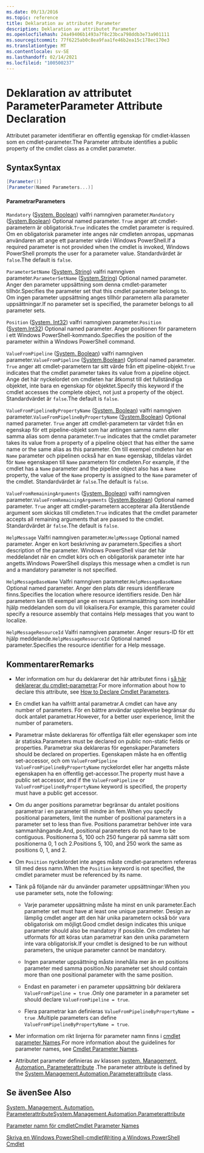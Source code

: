 ```yaml
---
ms.date: 09/13/2016
ms.topic: reference
title: Deklaration av attributet Parameter
description: Deklaration av attributet Parameter
ms.openlocfilehash: 24a49406b1493a7f8c23bca798ddb3e73a901111
ms.sourcegitcommit: 77f6225ab0c8ea9faa1fe46b2ea15c178ec170e3
ms.translationtype: MT
ms.contentlocale: sv-SE
ms.lasthandoff: 02/14/2021
ms.locfileid: "100500237"
---
```

# <a name="parameter-attribute-declaration"></a><span data-ttu-id="4f098-103">Deklaration av attributet Parameter</span><span class="sxs-lookup"><span data-stu-id="4f098-103">Parameter Attribute Declaration</span></span>

<span data-ttu-id="4f098-104">Attributet parameter identifierar en offentlig egenskap för cmdlet-klassen som en cmdlet-parameter.</span><span class="sxs-lookup"><span data-stu-id="4f098-104">The Parameter attribute identifies a public property of the cmdlet class as a cmdlet parameter.</span></span>

## <a name="syntax"></a><span data-ttu-id="4f098-105">Syntax</span><span class="sxs-lookup"><span data-stu-id="4f098-105">Syntax</span></span>

```csharp
[Parameter()]
[Parameter(Named Parameters...)]
```

#### <a name="parameters"></a><span data-ttu-id="4f098-106">Parametrar</span><span class="sxs-lookup"><span data-stu-id="4f098-106">Parameters</span></span>

<span data-ttu-id="4f098-107">`Mandatory` ([System. Boolean](/dotnet/api/System.Boolean)) valfri namngiven parameter.</span><span class="sxs-lookup"><span data-stu-id="4f098-107">`Mandatory` ([System.Boolean](/dotnet/api/System.Boolean)) Optional named parameter.</span></span> <span data-ttu-id="4f098-108">`True` anger att cmdlet-parametern är obligatorisk.</span><span class="sxs-lookup"><span data-stu-id="4f098-108">`True` indicates the cmdlet parameter is required.</span></span> <span data-ttu-id="4f098-109">Om en obligatorisk parameter inte anges när cmdleten anropas, uppmanas användaren att ange ett parameter värde i Windows PowerShell.</span><span class="sxs-lookup"><span data-stu-id="4f098-109">If a required parameter is not provided when the cmdlet is invoked, Windows PowerShell prompts the user for a parameter value.</span></span> <span data-ttu-id="4f098-110">Standardvärdet är `false`.</span><span class="sxs-lookup"><span data-stu-id="4f098-110">The default is `false`.</span></span>

<span data-ttu-id="4f098-111">`ParameterSetName` ([System. String](/dotnet/api/System.String)) valfri namngiven parameter.</span><span class="sxs-lookup"><span data-stu-id="4f098-111">`ParameterSetName` ([System.String](/dotnet/api/System.String)) Optional named parameter.</span></span> <span data-ttu-id="4f098-112">Anger den parameter uppsättning som denna cmdlet-parameter tillhör.</span><span class="sxs-lookup"><span data-stu-id="4f098-112">Specifies the parameter set that this cmdlet parameter belongs to.</span></span> <span data-ttu-id="4f098-113">Om ingen parameter uppsättning anges tillhör parametern alla parameter uppsättningar.</span><span class="sxs-lookup"><span data-stu-id="4f098-113">If no parameter set is specified, the parameter belongs to all parameter sets.</span></span>

<span data-ttu-id="4f098-114">`Position` ([System. Int32](/dotnet/api/System.Int32)) valfri namngiven parameter.</span><span class="sxs-lookup"><span data-stu-id="4f098-114">`Position` ([System.Int32](/dotnet/api/System.Int32)) Optional named parameter.</span></span> <span data-ttu-id="4f098-115">Anger positionen för parametern i ett Windows PowerShell-kommando.</span><span class="sxs-lookup"><span data-stu-id="4f098-115">Specifies the position of the parameter within a Windows PowerShell command.</span></span>

<span data-ttu-id="4f098-116">`ValueFromPipeline` ([System. Boolean](/dotnet/api/System.Boolean)) valfri namngiven parameter.</span><span class="sxs-lookup"><span data-stu-id="4f098-116">`ValueFromPipeline` ([System.Boolean](/dotnet/api/System.Boolean)) Optional named parameter.</span></span> <span data-ttu-id="4f098-117">`True` anger att cmdlet-parametern tar sitt värde från ett pipeline-objekt.</span><span class="sxs-lookup"><span data-stu-id="4f098-117">`True` indicates that the cmdlet parameter takes its value from a pipeline object.</span></span> <span data-ttu-id="4f098-118">Ange det här nyckelordet om cmdleten har åtkomst till det fullständiga objektet, inte bara en egenskap för objektet.</span><span class="sxs-lookup"><span data-stu-id="4f098-118">Specify this keyword if the cmdlet accesses the complete object, not just a property of the object.</span></span> <span data-ttu-id="4f098-119">Standardvärdet är `false`.</span><span class="sxs-lookup"><span data-stu-id="4f098-119">The default is `false`.</span></span>

<span data-ttu-id="4f098-120">`ValueFromPipelineByPropertyName` ([System. Boolean](/dotnet/api/System.Boolean)) valfri namngiven parameter.</span><span class="sxs-lookup"><span data-stu-id="4f098-120">`ValueFromPipelineByPropertyName` ([System.Boolean](/dotnet/api/System.Boolean)) Optional named parameter.</span></span> <span data-ttu-id="4f098-121">`True` anger att cmdlet-parametern tar värdet från en egenskap för ett pipeline-objekt som har antingen samma namn eller samma alias som denna parameter.</span><span class="sxs-lookup"><span data-stu-id="4f098-121">`True` indicates that the cmdlet parameter takes its value from a property of a pipeline object that has either the same name or the same alias as this parameter.</span></span> <span data-ttu-id="4f098-122">Om till exempel cmdleten har en `Name` parameter och pipelinen också har en `Name` egenskap, tilldelas värdet för `Name` egenskapen till `Name` parametern för cmdleten.</span><span class="sxs-lookup"><span data-stu-id="4f098-122">For example, if the cmdlet has a `Name` parameter and the pipeline object also has a `Name` property, the value of the `Name` property is assigned to the `Name` parameter of the cmdlet.</span></span> <span data-ttu-id="4f098-123">Standardvärdet är `false`.</span><span class="sxs-lookup"><span data-stu-id="4f098-123">The default is `false`.</span></span>

<span data-ttu-id="4f098-124">`ValueFromRemainingArguments` ([System. Boolean](/dotnet/api/System.Boolean)) valfri namngiven parameter.</span><span class="sxs-lookup"><span data-stu-id="4f098-124">`ValueFromRemainingArguments` ([System.Boolean](/dotnet/api/System.Boolean)) Optional named parameter.</span></span> <span data-ttu-id="4f098-125">`True` anger att cmdlet-parametern accepterar alla återstående argument som skickas till cmdleten.</span><span class="sxs-lookup"><span data-stu-id="4f098-125">`True` indicates that the cmdlet parameter accepts all remaining arguments that are passed to the cmdlet.</span></span> <span data-ttu-id="4f098-126">Standardvärdet är `false`.</span><span class="sxs-lookup"><span data-stu-id="4f098-126">The default is `false`.</span></span>

<span data-ttu-id="4f098-127">`HelpMessage` Valfri namngiven parameter.</span><span class="sxs-lookup"><span data-stu-id="4f098-127">`HelpMessage` Optional named parameter.</span></span> <span data-ttu-id="4f098-128">Anger en kort beskrivning av parametern.</span><span class="sxs-lookup"><span data-stu-id="4f098-128">Specifies a short description of the parameter.</span></span> <span data-ttu-id="4f098-129">Windows PowerShell visar det här meddelandet när en cmdlet körs och en obligatorisk parameter inte har angetts.</span><span class="sxs-lookup"><span data-stu-id="4f098-129">Windows PowerShell displays this message when a cmdlet is run and a mandatory parameter is not specified.</span></span>

<span data-ttu-id="4f098-130">`HelpMessageBaseName` Valfri namngiven parameter.</span><span class="sxs-lookup"><span data-stu-id="4f098-130">`HelpMessageBaseName` Optional named parameter.</span></span> <span data-ttu-id="4f098-131">Anger den plats där resurs identifierare finns.</span><span class="sxs-lookup"><span data-stu-id="4f098-131">Specifies the location where resource identifiers reside.</span></span> <span data-ttu-id="4f098-132">Den här parametern kan till exempel ange en resurs sammansättning som innehåller hjälp meddelanden som du vill lokalisera.</span><span class="sxs-lookup"><span data-stu-id="4f098-132">For example, this parameter could specify a resource assembly that contains Help messages that you want to localize.</span></span>

<span data-ttu-id="4f098-133">`HelpMessageResourceId` Valfri namngiven parameter. Anger resurs-ID för ett hjälp meddelande.</span><span class="sxs-lookup"><span data-stu-id="4f098-133">`HelpMessageResourceId` Optional named parameter.Specifies the resource identifier for a Help message.</span></span>

## <a name="remarks"></a><span data-ttu-id="4f098-134">Kommentarer</span><span class="sxs-lookup"><span data-stu-id="4f098-134">Remarks</span></span>

- <span data-ttu-id="4f098-135">Mer information om hur du deklarerar det här attributet finns i [så här deklarerar du cmdlet-parametrar](./how-to-declare-cmdlet-parameters.md).</span><span class="sxs-lookup"><span data-stu-id="4f098-135">For more information about how to declare this attribute, see [How to Declare Cmdlet Parameters](./how-to-declare-cmdlet-parameters.md).</span></span>

- <span data-ttu-id="4f098-136">En cmdlet kan ha valfritt antal parametrar.</span><span class="sxs-lookup"><span data-stu-id="4f098-136">A cmdlet can have any number of parameters.</span></span> <span data-ttu-id="4f098-137">För en bättre användar upplevelse begränsar du dock antalet parametrar.</span><span class="sxs-lookup"><span data-stu-id="4f098-137">However, for a better user experience, limit the number of parameters.</span></span>

- <span data-ttu-id="4f098-138">Parametrar måste deklareras för offentliga fält eller egenskaper som inte är statiska.</span><span class="sxs-lookup"><span data-stu-id="4f098-138">Parameters must be declared on public non-static fields or properties.</span></span> <span data-ttu-id="4f098-139">Parametrar ska deklareras för egenskaper.</span><span class="sxs-lookup"><span data-stu-id="4f098-139">Parameters should be declared on properties.</span></span> <span data-ttu-id="4f098-140">Egenskapen måste ha en offentlig set-accessor, och om `ValueFromPipeline` `ValueFromPipelineByPropertyName` nyckelordet eller har angetts måste egenskapen ha en offentlig get-accessor.</span><span class="sxs-lookup"><span data-stu-id="4f098-140">The property must have a public set accessor, and if the `ValueFromPipeline` or `ValueFromPipelineByPropertyName` keyword is specified, the property must have a public get accessor.</span></span>

- <span data-ttu-id="4f098-141">Om du anger positions parametrar begränsar du antalet positions parametrar i en parameter till mindre än fem.</span><span class="sxs-lookup"><span data-stu-id="4f098-141">When you specify positional parameters,  limit the number of positional parameters in a parameter set to less than five.</span></span> <span data-ttu-id="4f098-142">Positions parametrar behöver inte vara sammanhängande.</span><span class="sxs-lookup"><span data-stu-id="4f098-142">And, positional parameters do not have to be contiguous.</span></span> <span data-ttu-id="4f098-143">Positionerna 5, 100 och 250 fungerar på samma sätt som positionerna 0, 1 och 2.</span><span class="sxs-lookup"><span data-stu-id="4f098-143">Positions 5, 100, and 250 work the same as positions 0, 1, and 2.</span></span>

- <span data-ttu-id="4f098-144">Om `Position` nyckelordet inte anges måste cmdlet-parametern refereras till med dess namn.</span><span class="sxs-lookup"><span data-stu-id="4f098-144">When the `Position` keyword is not specified, the cmdlet parameter must be referenced by its name.</span></span>

- <span data-ttu-id="4f098-145">Tänk på följande när du använder parameter uppsättningar:</span><span class="sxs-lookup"><span data-stu-id="4f098-145">When you use parameter sets, note the following:</span></span>

  - <span data-ttu-id="4f098-146">Varje parameter uppsättning måste ha minst en unik parameter.</span><span class="sxs-lookup"><span data-stu-id="4f098-146">Each parameter set must have at least one unique parameter.</span></span> <span data-ttu-id="4f098-147">Design av lämplig cmdlet anger att den här unika parametern också bör vara obligatorisk om möjligt.</span><span class="sxs-lookup"><span data-stu-id="4f098-147">Good cmdlet design indicates this unique parameter should also be mandatory if possible.</span></span> <span data-ttu-id="4f098-148">Om cmdleten har utformats för att köras utan parametrar kan den unika parametern inte vara obligatorisk.</span><span class="sxs-lookup"><span data-stu-id="4f098-148">If your cmdlet is designed to be run without parameters, the unique parameter cannot be mandatory.</span></span>

  - <span data-ttu-id="4f098-149">Ingen parameter uppsättning måste innehålla mer än en positions parameter med samma position.</span><span class="sxs-lookup"><span data-stu-id="4f098-149">No parameter set should contain more than one positional parameter with the same position.</span></span>

  - <span data-ttu-id="4f098-150">Endast en parameter i en parameter uppsättning bör deklarera `ValueFromPipeline = true` .</span><span class="sxs-lookup"><span data-stu-id="4f098-150">Only one parameter in a parameter set should declare `ValueFromPipeline = true`.</span></span>

  - <span data-ttu-id="4f098-151">Flera parametrar kan definieras `ValueFromPipelineByPropertyName = true` .</span><span class="sxs-lookup"><span data-stu-id="4f098-151">Multiple parameters can define `ValueFromPipelineByPropertyName = true`.</span></span>

- <span data-ttu-id="4f098-152">Mer information om rikt linjerna för parameter namn finns i [cmdlet parameter Names](standard-cmdlet-parameter-names-and-types.md).</span><span class="sxs-lookup"><span data-stu-id="4f098-152">For more information about the guidelines for parameter names, see [Cmdlet Parameter Names](standard-cmdlet-parameter-names-and-types.md).</span></span>

- <span data-ttu-id="4f098-153">Attributet parameter definieras av klassen [system. Management. Automation. Parameterattribute](/dotnet/api/System.Management.Automation.ParameterAttribute) .</span><span class="sxs-lookup"><span data-stu-id="4f098-153">The parameter attribute is defined by the [System.Management.Automation.Parameterattribute](/dotnet/api/System.Management.Automation.ParameterAttribute) class.</span></span>

## <a name="see-also"></a><span data-ttu-id="4f098-154">Se även</span><span class="sxs-lookup"><span data-stu-id="4f098-154">See Also</span></span>

[<span data-ttu-id="4f098-155">System. Management. Automation. Parameterattribute</span><span class="sxs-lookup"><span data-stu-id="4f098-155">System.Management.Automation.Parameterattribute</span></span>](/dotnet/api/System.Management.Automation.ParameterAttribute)

[<span data-ttu-id="4f098-156">Parameter namn för cmdlet</span><span class="sxs-lookup"><span data-stu-id="4f098-156">Cmdlet Parameter Names</span></span>](standard-cmdlet-parameter-names-and-types.md)

[<span data-ttu-id="4f098-157">Skriva en Windows PowerShell-cmdlet</span><span class="sxs-lookup"><span data-stu-id="4f098-157">Writing a Windows PowerShell Cmdlet</span></span>](./writing-a-windows-powershell-cmdlet.md)
